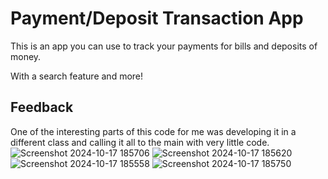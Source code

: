 # Payment/Deposit Transaction App

This is an app you can use to track your payments for bills and deposits of money.
    
With a search feature and more!

## Feedback

One of the interesting parts of this code for me was developing it in a different class and calling it all to the main with very little code.
![Screenshot 2024-10-17 185706](https://github.com/user-attachments/assets/1aec3e56-fe53-4112-9c5c-ea5610f9ef06)
![Screenshot 2024-10-17 185620](https://github.com/user-attachments/assets/653359c5-3e1a-49b0-a33f-1cfaeaabc69e)
![Screenshot 2024-10-17 185558](https://github.com/user-attachments/assets/d4cc34ae-2c68-4301-a90a-0a4a5a4355a6)
![Screenshot 2024-10-17 185750](https://github.com/user-attachments/assets/2ef1d359-d2ee-4aaa-b8a7-aafca7928c59)
